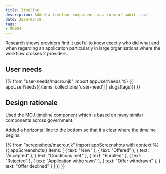 ```yaml
---
title: Timeline
description: Added a timeline component as a form of audit trail
date: 2020-02-19
tags:
- MN004
---
```


Research shows providers find it useful to know exactly who did what and when regarding an application particularly in large organisations where the workflow crosses 2 providers.

## User needs

{% from "user-needs/macro.njk" import appUserNeeds %}
{{ appUserNeeds({ items: collections['user-need'] | slugs(tags)}) }}

## Design rationale

Used the [MOJ timeline component](https://moj-design-system.herokuapp.com/components/timeline) which is based on many similar components across government.

Added a horizontal line to the bottom so that it's clear where the timeline begins.

{% from "screenshots/macro.njk" import appScreenshots with context %}
{{ appScreenshots({
  items: [
    {
      text: "New"
    },
    {
      text: "Offered"
    },
    {
      text: "Accepted"
    },
    {
      text: "Conditions met"
    },
    {
      text: "Enrolled"
    },
    {
      text: "Rejected"
    },
    {
      text: "Application withdrawn"
    },
    {
      text: "Offer withdrawn"
    },
    {
      text: "Offer declined"
    }
  ]
}) }}
